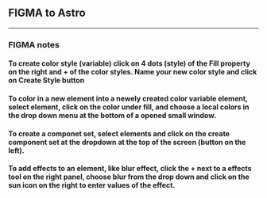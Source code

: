 ## FIGMA to Astro
___

### FIGMA notes

#### To create color style (variable) click on 4 dots (style) of the Fill property on the right and + of the color styles. Name your new color style and click on Create Style button

#### To color in a new element into a newely created color variable element, select element, click on the color under fill, and choose a local colors in the drop down menu at the bottom of a opened small window.

#### To create a componet set, select elements and click on the create component set at the dropdown at the top of the screen (button on the left).

#### To add effects to an element, like blur effect, click the + next to a effects tool on the right panel, choose blur from the drop down and click on the sun icon on the right to enter values of the effect.

####

####

####

####

####

####

####

####

####

####

